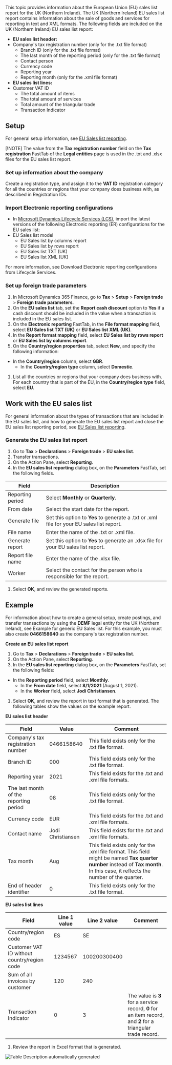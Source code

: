 This topic provides information about the European Union (EU) sales list report for the UK (Northern Ireland). The UK (Northern Ireland) EU sales list report contains information about the sale of goods and services for reporting in text and XML formats. The following fields are included on the UK (Northern Ireland) EU sales list report:

-   **EU sales list header:**
-   Company's tax registration number (only for the .txt file format)
    -   Branch ID (only for the .txt file format)
    -   The last month of the reporting period (only for the .txt file format)
    -   Contact person
    -   Currency code
    -   Reporting year
    -   Reporting month (only for the .xml file format)
-   **EU sales list lines:**
-   Customer VAT ID
    -   The total amount of items
    -   The total amount of services
    -   Total amount of the triangular trade
    -   Transaction Indicator

## Setup

For general setup information, see [EU Sales list reporting](https://docs.microsoft.com/dynamics365/finance/localizations/emea-eu-sales-list#prerequisites).

[!NOTE] The value from the **Tax registration number** field on the **Tax registration** FastTab of the **Legal entities** page is used in the .txt and .xlsx files for the EU sales list report.

### Set up information about the company

Create a registration type, and assign it to the **VAT ID** registration category for all the countries or regions that your company does business with, as described in Registration IDs.

### Import Electronic reporting configurations

-   In [Microsoft Dynamics Lifecycle Services (LCS)](https://lcs.dynamics.com/Logon/Index), import the latest versions of the following Electronic reporting (ER) configurations for the EU sales list:
-   EU Sales list model
    -   EU Sales list by columns report
    -   EU Sales list by rows report
    -   EU Sales list TXT (UK)
    -   EU Sales list XML (UK)

For more information, see Download Electronic reporting configurations from Lifecycle Services.

### Set up foreign trade parameters

1.  In Microsoft Dynamics 365 Finance, go to **Tax** \> **Setup** \> **Foreign trade** \> **Foreign trade parameters**.
2.  On the **EU sales list** tab, set the **Report cash discount** option to **Yes** if a cash discount should be included in the value when a transaction is included in the EU sales list.
3.  On the **Electronic reporting** FastTab, in the **File format mapping** field, select **EU Sales list TXT (UK)** or **EU Sales list XML (UK)**.
4.  In the **Report format mapping** field, select **EU Sales list by rows report** or **EU Sales list by columns report**.
5.  On the **Country/region properties** tab, select **New**, and specify the following information:
-   In the **Country/region** column, select **GBR**.
    -   In the **Country/region type** column, select **Domestic**.
1.  List all the countries or regions that your company does business with. For each country that is part of the EU, in the **Country/region type** field, select **EU**.

## Work with the EU sales list

For general information about the types of transactions that are included in the EU sales list, and how to generate the EU sales list report and close the EU sales list reporting period, see [EU Sales list reporting](https://docs.microsoft.com/dynamics365/finance/localizations/emea-eu-sales-list#working-with-the-esl).

### Generate the EU sales list report

1.  Go to **Tax** \> **Declarations** \> **Foreign trade** \> **EU sales list**.
2.  Transfer transactions.
3.  On the Action Pane, select **Reporting**.
4.  In the **EU sales list reporting** dialog box, on the **Parameters** FastTab, set the following fields.

| Field            | Description                                                                               |
|------------------|-------------------------------------------------------------------------------------------|
| Reporting period | Select **Monthly** or **Quarterly**.                                                      |
| From date        | Select the start date for the report.                                                     |
| Generate file    | Set this option to **Yes** to generate a .txt or .xml file for your EU sales list report. |
| File name        | Enter the name of the .txt or .xml file.                                                  |
| Generate report  | Set this option to **Yes** to generate an .xlsx file for your EU sales list report.       |
| Report file name | Enter the name of the .xlsx file.                                                         |
| Worker           | Select the contact for the person who is responsible for the report.                      |

1.  Select **OK**, and review the generated reports.

## Example

For information about how to create a general setup, create postings, and transfer transactions by using the **DEMF** legal entity for the UK (Northern Ireland), see Example for generic EU Sales list. For this example, you must also create **0466158640** as the company's tax registration number.

**Create an EU sales list report**

1.  Go to **Tax** \> **Declarations** \> **Foreign trade** \> **EU sales list**.
2.  On the Action Pane, select **Reporting**.
3.  In the **EU sales list reporting** dialog box, on the **Parameters** FastTab, set the following fields:
-   In the **Reporting period** field, select **Monthly**.
    -   In the **From date** field, select **8/1/2021** (August 1, 2021).
    -   In the **Worker** field, select **Jodi Christiansen**.
1.  Select **OK**, and review the report in text format that is generated. The following tables show the values on the example report.

**EU sales list header**

| Field                                  | Value             | Comment                                                                                                                                                                          |
|----------------------------------------|-------------------|----------------------------------------------------------------------------------------------------------------------------------------------------------------------------------|
| Company's tax registration number      | 0466158640        | This field exists only for the .txt file format.                                                                                                                                 |
| Branch ID                              | 000               | This field exists only for the .txt file format.                                                                                                                                 |
| Reporting year                         | 2021              | This field exists for the .txt and .xml file formats.                                                                                                                            |
| The last month of the reporting period | 08                | This field exists only for the .txt file format.                                                                                                                                 |
| Currency code                          | EUR               | This field exists for the .txt and .xml file formats.                                                                                                                            |
| Contact name                           | Jodi Christiansen | This field exists for the .txt and .xml file formats.                                                                                                                            |
| Tax month                              | Aug               | This field exists only for the .xml file format. This field might be named **Tax quarter number** instead of **Tax month**. In this case, it reflects the number of the quarter. |
| End of header identifier               | 0                 | This field exists only for the .txt file format.                                                                                                                                 |

**EU sales list lines**

| Field                                       | Line 1 value | Line 2 value | Comment                                                                                                     |
|---------------------------------------------|--------------|--------------|-------------------------------------------------------------------------------------------------------------|
| Country/region code                         | ES           | SE           |                                                                                                             |
| Customer VAT ID without country/region code | 1234567      | 100200300400 |                                                                                                             |
| Sum of all invoices by customer             | 120          | 240          |                                                                                                             |
| Transaction Indicator                       | 0            | 3            | The value is **3** for a service record, **0** for an item record, and **2** for a triangular trade record. |

1.  Review the report in Excel format that is generated.

![Table Description automatically generated](media/726f07744d241b89bcec7aad69206800.png)
